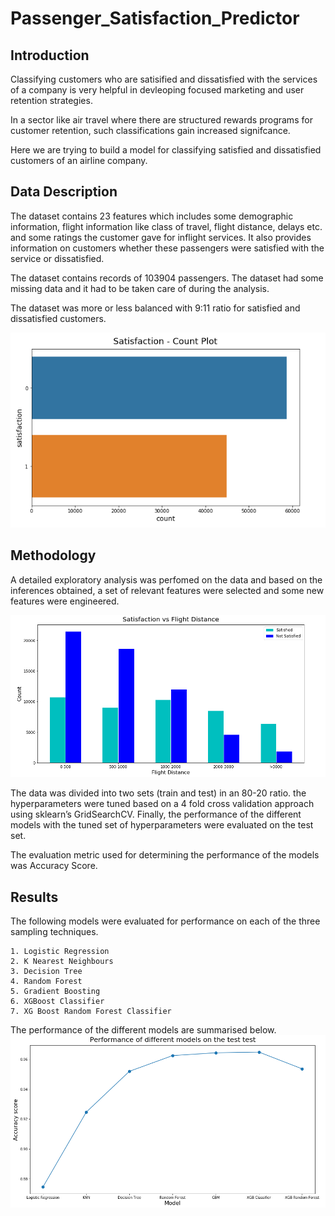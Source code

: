 # Passenger_Satisfaction_Predictor

## Introduction
Classifying customers who are satisified and dissatisfied with the services of a company is very helpful in devleoping focused marketing and user retention strategies. 

In a sector like air travel where there are structured rewards programs for customer retention, such classifications gain increased signifcance.

Here we are trying to build a model for classifying satisfied and dissatisfied customers of an airline company.

## Data Description
The dataset contains 23 features which includes some demographic information, flight information like class of travel, flight distance, delays etc. and some ratings the customer gave for inflight services. It also provides information on customers whether these passengers were satisfied with the service or dissatisfied.

The dataset contains records of 103904 passengers. The dataset had some missing data and it had to be taken care of during the analysis. 

The dataset was more or less balanced with 9:11 ratio for satisfied and dissatisfied customers.

![Count Plot](https://github.com/muhammedsalihk/Passenger-Satisfaction-Predictor/blob/master/Images/Image%201.png)

## Methodology
A detailed exploratory analysis was perfomed on the data and based on the inferences obtained, a set of relevant features were selected and some new features were engineered.

![EDA Sample](https://github.com/muhammedsalihk/Passenger-Satisfaction-Predictor/blob/master/Images/Image%202.png)

The data was divided into two sets (train and test) in an 80-20 ratio. the hyperparameters were tuned based on a 4 fold cross validation approach using sklearn’s GridSearchCV. Finally, the performance of the different models with the tuned set of hyperparameters were evaluated on the test set.

The evaluation metric used for determining the performance of the models was Accuracy Score. 

## Results
The following models were evaluated for performance on each of the three sampling techniques.

    1. Logistic Regression
    2. K Nearest Neighbours
    3. Decision Tree
    4. Random Forest
    5. Gradient Boosting
    6. XGBoost Classifier
    7. XG Boost Random Forest Classifier

The performance of the different models are summarised below.
![Results](https://github.com/muhammedsalihk/Passenger-Satisfaction-Predictor/blob/master/Images/Results.png)

